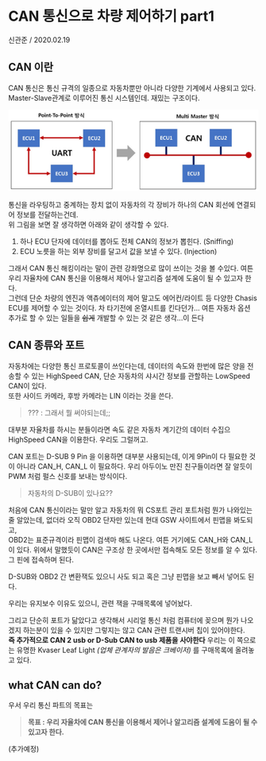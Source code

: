 # CAN 통신으로 차량 제어하기 part1
신관준 / 2020.02.19

## CAN 이란

CAN 통신은 통신 규격의 일종으로 자동차뿐만 아니라 다양한 기계에서 사용되고 있다.    
Master-Slave관계로 이루어진 통신 시스템인데. 재밌는 구조이다.    

![사진](./media/can.jpg)
   
통신을 라우팅하고 중계하는 장치 없이 자동차의 각 장비가 하나의 CAN 회선에 연결되어 정보를 전달하는건데.  
위 그림을 보면 잘 생각하면 아래와 같이 생각할 수 있다.

1. 하나 ECU 단자에 데이터를 뽑아도 전체 CAN의 정보가 뽑힌다. (Sniffing)
2. ECU 노릇을 하는 외부 장비를 달고서 값을 보낼 수 있다. (Injection)

그래서 CAN 통신 해킹이라는 말이 관련 강좌명으로 많이 쓰이는 것을 볼 수있다.
여튼 우리 자율차에 CAN 통신을 이용해서 제어나 알고리즘 설계에 도움이 될 수 있고자 한다.   
그런데 단순 차량의 엔진과 액츄에이터의 제어 말고도 에어컨/라이트 등 다양한 Chasis ECU를 제어할 수 있는 것이다. 차 타기전에 온열시트를 킨다던가... 여튼
자동차 옵션 추가로 할 수 있는 일들을 ~~쉽게~~ 개발할 수 있는 것 같은 생각...이 든다

## CAN 종류와 포트

자동차에는 다양한 통신 프로토콜이 쓰인다는데, 데이터의 속도와 한번에 많은 양을 전송할 수 있는 HighSpeed CAN, 단순 자동차의 샤시간 정보를 관할하는 LowSpeed CAN이 있다.   
또한 사이드 카메라, 후방 카메라는 LIN 이라는 것을 쓴다.

> ??? : 그래서 뭘 써야되는데;;

대부분 자율차를 하시는 분들이라면 속도 같은 자동차 계기간의 데이터 수집으 HighSpeed CAN을 이용한다. 우리도 그럴꺼고.  

CAN 포트는 D-SUB 9 Pin 을 이용하면 대부분 사용되는데, 이게 9Pin이 다 필요한 것이 아니라 CAN_H, CAN_L 이 필요하다. 우리 아두이노 만진 친구들이라면 잘 알듯이 PWM 처럼
펄스 신호를 보내는 방식이다.

> 자동차의 D-SUB이 있나요?? 

처음에 CAN 통신이라는 말만 알고 자동차의 뭐 CS포트 관리 포트처럼 뭔가 나와있는줄 알았는데, 없더라 오직 OBD2 단자만 있는데 현대 GSW 사이트에서 핀맵을 봐도되고, <br/>   OBD2는 표준규격이라 핀맵이 검색마 해도 나온다. 여튼 거기에도 CAN_H와 CAN_L이 있다. 위에서 말했듯이 CAN은 구조상 한 곳에서만 접속해도 모든 정보를 알 수 있다. 그 핀에 접속하며 된다.

D-SUB와 OBD2 간 변환잭도 있으니 사도 되고 혹은 그냥 핀맵을 보고 빼서 넣어도 된다.

우리는 유지보수 이유도 있으니, 관련 잭을 구매목록에 넣어놨다.

그리고 단순히 포트가 닮았다고 생각해서 시리얼 통신 처럼 컴퓨터에 꽂으며 뭔가 나오겠지 하는분이 있을 수 있지만 그렇지는 않고 CAN 관련 트랜시버 칩이 있어야한다.   
__즉 추가적으로 CAN 2 usb or D-Sub CAN to usb 제품을 사야한다__ 우리는 이 쪽으로는 유명한 Kvaser Leaf Light _(업체 관계자의 발음은 크베이저)_ 를 구매목록에 올려놓고 있다.

## what CAN can do?
우서 우리 통신 파트의 목표는
> __목표 :  우리 자율차에 CAN 통신을 이용해서 제어나 알고리즘 설계에 도움이 될 수 있고자 한다.__

(추가예정)


